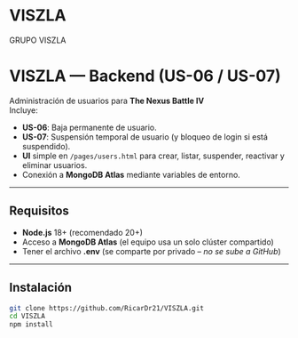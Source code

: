 # VISZLA
GRUPO VISZLA 
# VISZLA — Backend (US-06 / US-07)

Administración de usuarios para **The Nexus Battle IV**  
Incluye:
- **US-06**: Baja permanente de usuario.
- **US-07**: Suspensión temporal de usuario (y bloqueo de login si está suspendido).
- **UI** simple en `/pages/users.html` para crear, listar, suspender, reactivar y eliminar usuarios.
- Conexión a **MongoDB Atlas** mediante variables de entorno.

---

## Requisitos

- **Node.js** 18+ (recomendado 20+)
- Acceso a **MongoDB Atlas** (el equipo usa un solo clúster compartido)
- Tener el archivo **.env** (se comparte por privado – *no se sube a GitHub*)

---

## Instalación

```bash
git clone https://github.com/RicarDr21/VISZLA.git
cd VISZLA
npm install
